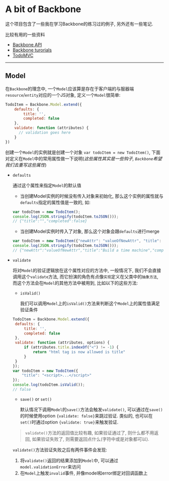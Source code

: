 
A bit of Backbone
==========
这个项目包含了一些我在学习Backbone的练习过的例子, 另外还有一些笔记.

比较有用的一些资料

* [Backbone API](http://backbonejs.org/#Events) 
* [Backbone turorials](https://backbonetutorials.com/)
* [TodoMVC](http://todomvc.com/examples/backbone/)

***

Model
-------

在`Backbone`的理念中, 一个`Model`应该算是存在于客户端的与服器端`resource`/`entity`对应的一个JS对象, 定义一个`Model`很简单:

``` javascript
TodoItem = Backbone.Model.extend({
    defaults: {
        title: '',
        completed: false
    },
    validate: function (attributes) {
      // validation goes here
    }
})
```

创建一个`Model`的实例就是创建一个对象 `var todoItem = new TodoItem()`, 下面对定义在`Model`中的常用属性做一下说明(_这些属性其实是一些钩子, `Backbone`希望我们去重写这些属性_)

* `defaults`

  通过这个属性来指定`Model`的默认值
  * 当创建Model实例的时候没有传入对象来初始化, 那么这个实例的属性就与`defaults`指定的属性值是一致的, 如:
  
  ``` javascript
  var todoItem = new TodoItem();
  console.log(JSON.stringify(todoItem.toJSON()));
  // {"title":"","completed":false}
  ```
  * 当创建Model实例时传入了对象, 那么这个对象会跟`defaults`进行merge
  ``` javascript
  var todoItem = new TodoItem({"newAttr": "valueOfNewAttr", "title": "Build a time machine"});
  console.log(JSON.stringify(todoItem.toJSON()));
  // {"newAttr":"valueOfNewAttr","title":"Build a time machine","completed":false}
  ```
* `validate`

   将对`Model`的验证逻辑放在这个属性对应的方法中, 一般情况下, 我们不会直接调用这个`validate`方法, 而它扮演的角色有点像`实现`定义在父类中的`抽象方法`, 而这个方法会在`Model`的其他方法中被用到, 比如以下的这些方法:
   * `isValid()`
   
	   我们可以调用`Model`上的`isValid()`方法来判断这个`Model`上的属性值满足验证条件
   
   ```javascript
   TodoItem = Backbone.Model.extend({
    defaults: {
        title: '',
        completed: false
    },
    validate: function (attributes, options) {
        if (attributes.title.indexOf("<") != -1) {
            return "html tag is now allowed is title"
        }
    }
   });
   var todoItem = new TodoItem({
       "title": "<script>...</script>"
   });
   console.log(todoItem.isValid());
   // false
   ```
   * `save()` or `set()`
   
   		默认情况下调用`Model`的`save()`方法会触发`validate()`, 可以通过在`save()`的时候使用option `{validate: false}`来跳过验证. 类似的, 也可以在`set()`时通过option `{validate: true}`来触发验证.
   > `validate()`方法的返回值比较有趣, 如果验证通过了, 则什么都不用返回, 如果验证失败了, 则需要返回点什么(字符中或是对象都可以).
   
   `validate()`方法验证失败之后有两件事件会发现:
   1. 将`validate()`返回的结果添加到`Model`中, 可以通过`model.validationError`来访问
   2. 在`Model`上触发`invalid`事件, 并像model和error绑定对回调函数上
